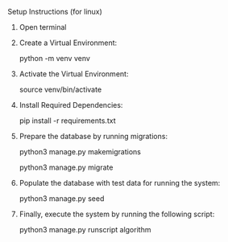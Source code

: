 Setup Instructions (for linux)

1. Open terminal

2. Create a Virtual Environment:
   
    python -m venv venv

3. Activate the Virtual Environment:
   
     source venv/bin/activate

4. Install Required Dependencies:
   
     pip install -r requirements.txt

5. Prepare the database by running migrations:

    python3 manage.py makemigrations
  
    python3 manage.py migrate

6. Populate the database with test data for running the system:

    python3 manage.py seed

7. Finally, execute the system by running the following script:

    python3 manage.py runscript algorithm

